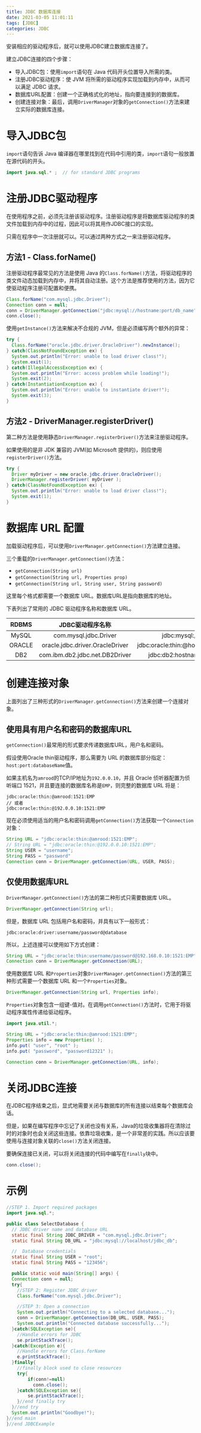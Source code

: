 ```yaml
---
title: JDBC 数据库连接
date: 2021-03-05 11:01:11
tags: [JDBC]
categories: JDBC
---
```



安装相应的驱动程序后，就可以使用JDBC建立数据库连接了。

建立JDBC连接的四个步骤：
* 导入JDBC包：使用`import`语句在 Java 代码开头位置导入所需的类。
* 注册JDBC驱动程序：使 JVM 将所需的驱动程序实现加载到内存中，从而可以满足 JDBC 请求。
* 数据库URL配置：创建一个正确格式化的地址，指向要连接到的数据库。
* 创建连接对象：最后，调用`DriverManager`对象的`getConnection()`方法来建立实际的数据库连接。

# 导入JDBC包
`import`语句告诉 Java 编译器在哪里找到在代码中引用的类，`import`语句一般放置在源代码的开头。
```java
import java.sql.* ;  // for standard JDBC programs
```
# 注册JDBC驱动程序
在使用程序之前，必须先注册该驱动程序。注册驱动程序是将数据库驱动程序的类文件加载到内存中的过程，因此可以将其用作JDBC接口的实现。

只需在程序中一次注册就可以。可以通过两种方式之一来注册驱动程序。
## 方法1 - Class.forName()
注册驱动程序最常见的方法是使用 Java 的`Class.forName()`方法，将驱动程序的类文件动态加载到内存中，并将其自动注册。这个方法是推荐使用的方法，因为它使驱动程序注册可配置和便携。
```java
Class.forName("com.mysql.jdbc.Driver");
Connection conn = null;
conn = DriverManager.getConnection("jdbc:mysql://hostname:port/db_name","db_username", "db_password");
conn.close();
```
使用`getInstance()`方法来解决不合规的 JVM，但是必须编写两个额外的异常：
```java
try {
  Class.forName("oracle.jdbc.driver.OracleDriver").newInstance();
} catch(ClassNotFoundException ex) {
  System.out.println("Error: unable to load driver class!");
  System.exit(1);
} catch(IllegalAccessException ex) {
  System.out.println("Error: access problem while loading!");
  System.exit(2);
} catch(InstantiationException ex) {
  System.out.println("Error: unable to instantiate driver!");
  System.exit(3);
}
```
## 方法2 - DriverManager.registerDriver()
第二种方法是使用静态`DriverManager.registerDriver()`方法来注册驱动程序。

如果使用的是非 JDK 兼容的 JVM(如 Microsoft 提供的)，则应使用`registerDriver()`方法。
```java
try {
  Driver myDriver = new oracle.jdbc.driver.OracleDriver();
  DriverManager.registerDriver( myDriver );
} catch(ClassNotFoundException ex) {
  System.out.println("Error: unable to load driver class!");
  System.exit(1);
}
```
# 数据库 URL 配置
加载驱动程序后，可以使用`DriverManager.getConnection()`方法建立连接。

三个重载的`DriverManager.getConnection()`方法：
* `getConnection(String url)`
* `getConnection(String url, Properties prop)`
* `getConnection(String url, String user, String password)`

这里每个格式都需要一个数据库 URL。数据库URL是指向数据库的地址。

下表列出了常用的 JDBC 驱动程序名称和数据库 URL。

| RDBMS | JDBC驱动程序名称 | URL格式 |
| :--: | :--: | :--: |
| MySQL | com.mysql.jdbc.Driver | jdbc:mysql://hostname/databaseName |
| ORACLE | oracle.jdbc.driver.OracleDriver | jdbc:oracle:thin:@hostname:portNumber:databaseName |
| DB2 | com.ibm.db2.jdbc.net.DB2Driver | jdbc:db2:hostname:port Number/databaseName |

# 创建连接对象
上面列出了三种形式的`DriverManager.getConnection()`方法来创建一个连接对象。
## 使用具有用户名和密码的数据库URL
`getConnection()`最常用的形式要求传递数据库URL，用户名和密码。

假设使用Oracle thin驱动程序，那么需要为 URL 的数据库部分指定：`host:port:databaseName`值。

如果主机名为`amrood`的TCP/IP地址为`192.0.0.10`，并且 Oracle 侦听器配置为侦听端口 1521，并且要连接的数据库名称是`EMP`，则完整的数据库 URL 将是：
```
jdbc:oracle:thin:@amrood:1521:EMP
// 或者
jdbc:oracle:thin:@192.0.0.10:1521:EMP
```
现在必须使用适当的用户名和密码调用`getConnection()`方法获取一个`Connection`对象：
```java
String URL = "jdbc:oracle:thin:@amrood:1521:EMP";
// String URL = "jdbc:oracle:thin:@192.0.0.10:1521:EMP";
String USER = "username";
String PASS = "password"
Connection conn = DriverManager.getConnection(URL, USER, PASS);
```
## 仅使用数据库URL
`DriverManager.getConnection()`方法的第二种形式只需要数据库 URL。
```java
DriverManager.getConnection(String url);
```
但是，数据库 URL 包括用户名和密码，并具有以下一般形式：
```
jdbc:oracle:driver:username/password@database
```
所以，上述连接可以使用如下方式创建：
```java
String URL = "jdbc:oracle:thin:username/password@192.168.0.10:1521:EMP";
Connection conn = DriverManager.getConnection(URL);
```
使用数据库 URL 和`Properties`对象`DriverManager.getConnection()`方法的第三种形式需要一个数据库 URL 和一个`Properties`对象。
```java
DriverManager.getConnection(String url, Properties info);
```
`Properties`对象包含一组键-值对。在调用`getConnection()`方法时，它用于将驱动程序属性传递给驱动程序。
```java
import java.util.*;

String URL = "jdbc:oracle:thin:@amrood:1521:EMP";
Properties info = new Properties( );
info.put( "user", "root" );
info.put( "password", "password12321" );

Connection conn = DriverManager.getConnection(URL, info);
```
# 关闭JDBC连接
在JDBC程序结束之后，显式地需要关闭与数据库的所有连接以结束每个数据库会话。

但是，如果在编写程序中忘记了关闭也没有关系，Java的垃圾收集器将在清除过时的对象时也会关闭这些连接。依靠垃圾收集，是一个非常差的实践。所以应该要使用与连接对象关联的`close()`方法关闭连接。

要确保连接已关闭，可以将关闭连接的代码中编写在`finally`块中。
```java
conn.close();
```
# 示例
```java
//STEP 1. Import required packages
import java.sql.*;

public class SelectDatabase {
  // JDBC driver name and database URL
  static final String JDBC_DRIVER = "com.mysql.jdbc.Driver";  
  static final String DB_URL = "jdbc:mysql://localhost/jdbc_db";

  //  Database credentials
  static final String USER = "root";
  static final String PASS = "123456";

  public static void main(String[] args) {
  Connection conn = null;
  try{
    //STEP 2: Register JDBC driver
    Class.forName("com.mysql.jdbc.Driver");

    //STEP 3: Open a connection
    System.out.println("Connecting to a selected database...");
    conn = DriverManager.getConnection(DB_URL, USER, PASS);
    System.out.println("Connected database successfully...");
  }catch(SQLException se){
    //Handle errors for JDBC
    se.printStackTrace();
  }catch(Exception e){
    //Handle errors for Class.forName
    e.printStackTrace();
  }finally{
    //finally block used to close resources
    try{
        if(conn!=null)
          conn.close();
    }catch(SQLException se){
        se.printStackTrace();
    }//end finally try
  }//end try
  System.out.println("Goodbye!");
}//end main
}//end JDBCExample
```
